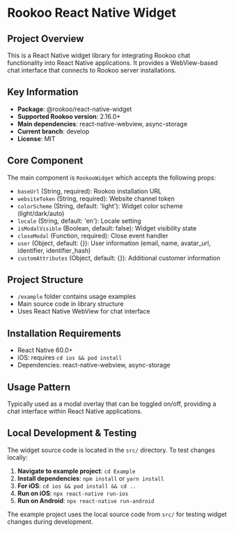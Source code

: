 # Rookoo React Native Widget

## Project Overview
This is a React Native widget library for integrating Rookoo chat functionality into React Native applications. It provides a WebView-based chat interface that connects to Rookoo server installations.

## Key Information
- **Package**: @rookoo/react-native-widget
- **Supported Rookoo version**: 2.16.0+
- **Main dependencies**: react-native-webview, async-storage
- **Current branch**: develop
- **License**: MIT

## Core Component
The main component is `RookooWidget` which accepts the following props:
- `baseUrl` (String, required): Rookoo installation URL
- `websiteToken` (String, required): Website channel token
- `colorScheme` (String, default: 'light'): Widget color scheme (light/dark/auto)
- `locale` (String, default: 'en'): Locale setting
- `isModalVisible` (Boolean, default: false): Widget visibility state
- `closeModal` (Function, required): Close event handler
- `user` (Object, default: {}): User information (email, name, avatar_url, identifier, identifier_hash)
- `customAttributes` (Object, default: {}): Additional customer information

## Project Structure
- `/example` folder contains usage examples
- Main source code in library structure
- Uses React Native WebView for chat interface

## Installation Requirements
- React Native 60.0+
- iOS: requires `cd ios && pod install`
- Dependencies: react-native-webview, async-storage

## Usage Pattern
Typically used as a modal overlay that can be toggled on/off, providing a chat interface within React Native applications.

## Local Development & Testing
The widget source code is located in the `src/` directory. To test changes locally:

1. **Navigate to example project**: `cd Example`
2. **Install dependencies**: `npm install` or `yarn install`
3. **For iOS**: `cd ios && pod install && cd ..`
4. **Run on iOS**: `npx react-native run-ios`
5. **Run on Android**: `npx react-native run-android`

The example project uses the local source code from `src/` for testing widget changes during development.